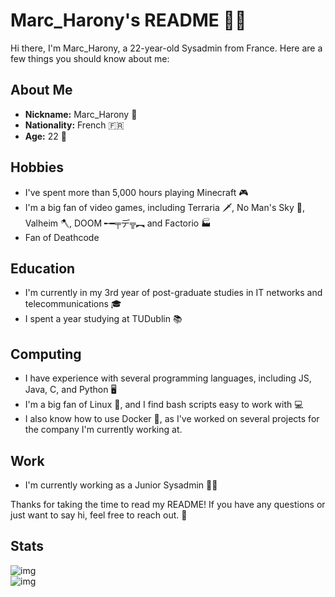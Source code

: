 # Marc_Harony's README 👨‍💻

Hi there, I'm Marc_Harony, a 22-year-old Sysadmin from France. Here are a few things you should know about me:

## About Me

- **Nickname:** Marc_Harony 🤵
- **Nationality:** French 🇫🇷
- **Age:** 22 🎂

## Hobbies

- I've spent more than 5,000 hours playing Minecraft 🎮
- I'm a big fan of video games, including Terraria 🗡️, No Man's Sky 🚀, Valheim 🪓, DOOM ╾━╤デ╦︻ and Factorio 🏭
- Fan of Deathcode

## Education

- I'm currently in my 3rd year of post-graduate studies in IT networks and telecommunications 🎓
- I spent a year studying at TUDublin 📚

## Computing

- I have experience with several programming languages, including JS, Java, C, and Python 🖥️
- I'm a big fan of Linux 🐧, and I find bash scripts easy to work with 💻
- I also know how to use Docker 🐳, as I've worked on several projects for the company I'm currently working at.

## Work

- I'm currently working as a Junior Sysadmin 👨‍💼

Thanks for taking the time to read my README! If you have any questions or just want to say hi, feel free to reach out. 👋

## Stats
![img](https://github-readme-stats.vercel.app/api?username=Marc-Harony&show_icons=true&theme=onedark) <br>
![img](https://github-readme-stats.vercel.app/api/top-langs/?username=Marc-Harony&show_icons=true&theme=onedark)
